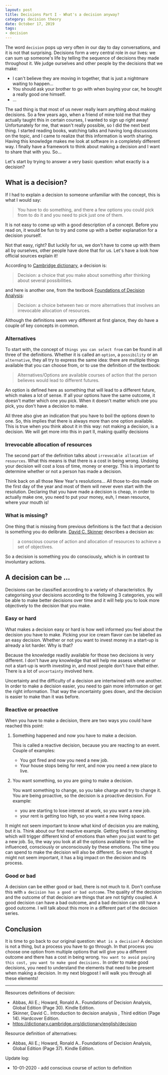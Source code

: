 ```yaml
---
layout: post
title: Decisions Part I - What's a decision anyway?
category: decision theory
date: October 17, 2019
tags:
- decision
---
```


The word `decision` pops up very often in our day to day conversations, and it is not that surprising. Decisions form a very central role in our lives: we can sum up someone's life by telling the sequence of decisions they made throughout it. We judge ourselves and other people by the decisions that we make:

* I can't believe they are moving in together, that is just a nightmare waiting to happen...
* You should ask your brother to go with when buying your car, he bought a really good one himself.
* ...

The sad thing is that most of us never really learn anything about making decisions. <!--more--> So a few years ago, when a friend of mine told me that they actually taught this in certain courses, I wanted to sign up right away! Unfortunately for me, that wasn't really possible, so I did the next best thing. I started reading books, watching talks and having long discussions on the topic, and I came to realize that this information is worth sharing. Having this knowledge makes me look at software in a completely different way. I finally have a framework to think about making a decision and I want to share that with you. So...

Let's start by trying to answer a very basic question: what exactly is a decision?

## What is a decision?

If I had to explain a decision to someone unfamiliar with the concept, this is what I would say:

> You have to do something, and there a few options you could pick from to do it and you need to pick just one of them.

It is not easy to come up with a good description of a concept. Before you read on, it would be fun to try and come up with a better explanation for a decision yourself.

Not that easy, right?
But luckily for us, we don't have to come up with them all by ourselves, other people have done that for us. Let's have a look how official sources explain it!

According to [Cambridge dictionary](https://dictionary.cambridge.org/dictionary/english/decision), a decision is:

> Decision:
> a choice that you make about something after thinking about several possibilities.

and here is another one, from the textbook [Foundations of Decision Analysis](https://www.amazon.com/Foundations-Decision-Analysis-Ronald-Howard/dp/0132336243/ref=sr_1_1?crid=3BHQUJF5YW9PC&keywords=foundations+of+decision+analysis&qid=1570889458&s=books&sprefix=foundations+of+deci%2Caps%2C234&sr=1-1):


> Decision:
> a choice between two or more alternatives that involves an irrevocable allocation of resources.

Although the definitions seem very different at first glance, they do have a couple of key concepts in common.

### Alternatives

To start with, the concept of `things you can select from` can be found in all three of the definitions. Whether it is called an `option`, a `possibility` or an `alternative`, they all try to express the same idea: there are multiple things available that you can choose from, or to use the definition of the textbook:

> Alternatives/Options are available courses of action that the person believes would lead to different futures.

An option is defined here as something that will lead to a different future, which makes a lot of sense. If all your options have the same outcome, it doesn't matter which one you pick. When it doesn't matter which one you pick, you don't have a decision to make.

All three also give an indication that you have to boil the options down to one.
So, this implies that there is always more than one option available. This is true when you think about it in this way: not making a decision, is a decision. We will get more into this in part II, making quality decisions

### Irrevocable allocation of resources

The second part of the definition talks about `irrevocable allocation of resources`. What this means is that there is a cost in being wrong. Undoing your decision will cost a loss of time, money or energy. This is important to determine whether or not a person has made a decision.

Think back on all those New Year's resolutions... All those to-dos made on the first day of the year and most of them will never even start with the resolution. Declaring that you have made a decision is cheap, in order to actually make one, you need to put your money, euh, I mean resource, where your mouth is!

### What is missing?

One thing that is missing from previous definitions is the fact that a decision is something you do delibrate. [David C. Skinner](https://www.amazon.com/Introduction-Decision-Analysis-David-Skinner/dp/0964793865/ref=sr_1_1?keywords=david+c+skinner&qid=1578651041&sr=8-1) describes a decision as:
> a conscious course of action and allocation of resources to achieve a set of objectives.

So a decision is something you do consciously, which is in contrast to involuntary actions.

## A decision can be ...

Decisions can be classified according to a variety of characteristics. By categorising your decisions according to the following 3 categories, you will be able to make better decisions over time and it will help you to look more objectively to the decision that you make.

### Easy or hard

What makes a decision easy or hard is how well informed you feel about the decision you have to make.
Picking your ice cream flavor can be labelled as an easy decision. Whether or not you want to invest money in a start-up is already a lot harder. Why is that?

Because the knowledge readily available for those two decisions is very different. I don't have any knowledge that will help me assess whether or not a start-up is worth investing in, and most people don't have that either. There is a lot of `uncertainty` involved here.

Uncertainty and the difficulty of a decision are intertwined with one another. In order to make a decision easier, you need to gain more information or get the right information. That way the uncertainty goes down, and the decision is easier to make than it was before.

### Reactive or proactive

When you have to make a decision, there are two ways you could have reached this point:

1. Something happened and now you have to make a decision.

   This is called a reactive decision, because you are reacting to an event.
   Couple of examples:
   * You got fired and now you need a new job.
   * Your house stops being for rent, and now you need a new place to live.

2. You want something, so you are going to make a decision.

   You want something to change, so you take charge and try to change it. You are being proactive, so the decision is a proactive decision.
   For example:
   * you are starting to lose interest at work, so you want a new job.
   * your rent is getting too high, so you want a new living space. 

It might not seem important to know what kind of decision you are making, but it is. Think about our first reactive example. Getting fired is something which will trigger different kind of emotions than when you just want to get a new job. So, the way you look at all the options available to you will be influenced, consciously or unconsciously by these emotions. The time you can spend to make the decision will also be different. So even though it might not seem important, it has a big impact on the decision and its process.

### Good or bad

A decision can be either good or bad, there is not much to it.
Don't confuse this with `a decision has a good or bad outcome`. The quality of the decision and the outcome of that decision are things that are not tightly coupled. A good decision can have a bad outcome, and a bad decision can still have a good outcome. 
I will talk about this more in a different part of the decision series.

## Conclusion

It is time to go back to our original question: `What is a decision?`
A decision is not a thing, but a process you have to go through. In that process you choose one option from multiple options that will give you a different outcome and there has a cost in being wrong.
`You want to avoid paying this cost, you want to make good decisions.` In order to make good decisions, you need to understand the elements that need to be present when making a decision. In my next blogpost I will walk you through all these elements!

-------------

Resources definitions of decision:
* Abbas, Ali E.; Howard, Ronald A.. Foundations of Decision Analysis, Global Edition (Page 30). Kindle Edition.
* Skinner, David C.. Introduction to decision analysis , Third edition (Page 14). Hardcover Edition.
* https://dictionary.cambridge.org/dictionary/english/decision

Resource definition of alternatives:
* Abbas, Ali E.; Howard, Ronald A.. Foundations of Decision Analysis, Global Edition (Page 37). Kindle Edition.

Update log:
* 10-01-2020 - add conscious course of action to definition